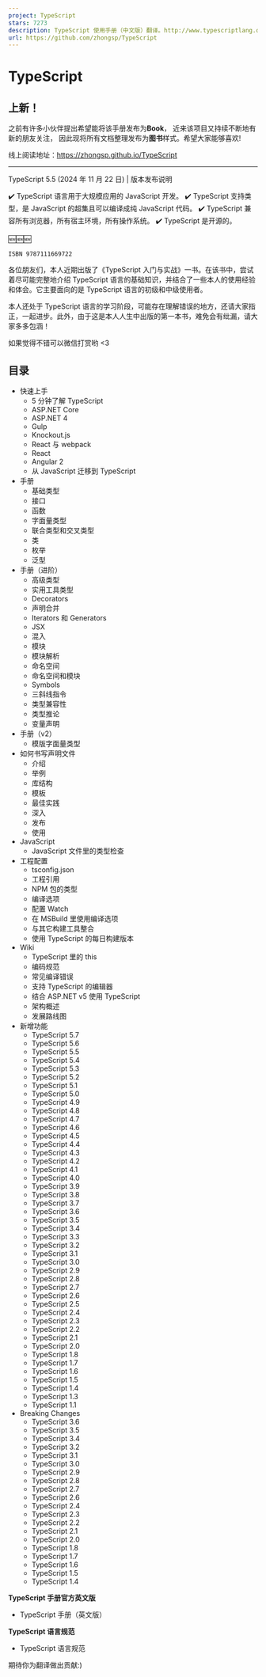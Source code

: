 ```yaml
---
project: TypeScript
stars: 7273
description: TypeScript 使用手册（中文版）翻译。http://www.typescriptlang.org
url: https://github.com/zhongsp/TypeScript
---
```


TypeScript
==========

上新！
---

之前有许多小伙伴提出希望能将该手册发布为**Book**， 近来该项目又持续不断地有新的朋友关注， 因此现将所有文档整理发布为**图书**样式。希望大家能够喜欢!

线上阅读地址：https://zhongsp.github.io/TypeScript

* * *

TypeScript 5.5 (2024 年 11 月 22 日) | 版本发布说明

✔️ TypeScript 语言用于大规模应用的 JavaScript 开发。 ✔️ TypeScript 支持类型，是 JavaScript 的超集且可以编译成纯 JavaScript 代码。 ✔️ TypeScript 兼容所有浏览器，所有宿主环境，所有操作系统。 ✔️ TypeScript 是开源的。

🆕🆕🆕

`ISBN 9787111669722`

各位朋友们，本人近期出版了《TypeScript 入门与实战》一书。在该书中，尝试着尽可能完整地介绍 TypeScript 语言的基础知识，并结合了一些本人的使用经验和体会。它主要面向的是 TypeScript 语言的初级和中级使用者。

本人还处于 TypeScript 语言的学习阶段，可能存在理解错误的地方，还请大家指正，一起进步。此外，由于这是本人人生中出版的第一本书，难免会有纰漏，请大家多多包涵！

如果觉得不错可以微信打赏哟 <3

目录
--

-   快速上手
    -   5 分钟了解 TypeScript
    -   ASP.NET Core
    -   ASP.NET 4
    -   Gulp
    -   Knockout.js
    -   React 与 webpack
    -   React
    -   Angular 2
    -   从 JavaScript 迁移到 TypeScript
-   手册
    -   基础类型
    -   接口
    -   函数
    -   字面量类型
    -   联合类型和交叉类型
    -   类
    -   枚举
    -   泛型
-   手册（进阶）
    -   高级类型
    -   实用工具类型
    -   Decorators
    -   声明合并
    -   Iterators 和 Generators
    -   JSX
    -   混入
    -   模块
    -   模块解析
    -   命名空间
    -   命名空间和模块
    -   Symbols
    -   三斜线指令
    -   类型兼容性
    -   类型推论
    -   变量声明
-   手册（v2）
    -   模版字面量类型
-   如何书写声明文件
    -   介绍
    -   举例
    -   库结构
    -   模板
    -   最佳实践
    -   深入
    -   发布
    -   使用
-   JavaScript
    -   JavaScript 文件里的类型检查
-   工程配置
    -   tsconfig.json
    -   工程引用
    -   NPM 包的类型
    -   编译选项
    -   配置 Watch
    -   在 MSBuild 里使用编译选项
    -   与其它构建工具整合
    -   使用 TypeScript 的每日构建版本
-   Wiki
    -   TypeScript 里的 this
    -   编码规范
    -   常见编译错误
    -   支持 TypeScript 的编辑器
    -   结合 ASP.NET v5 使用 TypeScript
    -   架构概述
    -   发展路线图
-   新增功能
    -   TypeScript 5.7
    -   TypeScript 5.6
    -   TypeScript 5.5
    -   TypeScript 5.4
    -   TypeScript 5.3
    -   TypeScript 5.2
    -   TypeScript 5.1
    -   TypeScript 5.0
    -   TypeScript 4.9
    -   TypeScript 4.8
    -   TypeScript 4.7
    -   TypeScript 4.6
    -   TypeScript 4.5
    -   TypeScript 4.4
    -   TypeScript 4.3
    -   TypeScript 4.2
    -   TypeScript 4.1
    -   TypeScript 4.0
    -   TypeScript 3.9
    -   TypeScript 3.8
    -   TypeScript 3.7
    -   TypeScript 3.6
    -   TypeScript 3.5
    -   TypeScript 3.4
    -   TypeScript 3.3
    -   TypeScript 3.2
    -   TypeScript 3.1
    -   TypeScript 3.0
    -   TypeScript 2.9
    -   TypeScript 2.8
    -   TypeScript 2.7
    -   TypeScript 2.6
    -   TypeScript 2.5
    -   TypeScript 2.4
    -   TypeScript 2.3
    -   TypeScript 2.2
    -   TypeScript 2.1
    -   TypeScript 2.0
    -   TypeScript 1.8
    -   TypeScript 1.7
    -   TypeScript 1.6
    -   TypeScript 1.5
    -   TypeScript 1.4
    -   TypeScript 1.3
    -   TypeScript 1.1
-   Breaking Changes
    -   TypeScript 3.6
    -   TypeScript 3.5
    -   TypeScript 3.4
    -   TypeScript 3.2
    -   TypeScript 3.1
    -   TypeScript 3.0
    -   TypeScript 2.9
    -   TypeScript 2.8
    -   TypeScript 2.7
    -   TypeScript 2.6
    -   TypeScript 2.4
    -   TypeScript 2.3
    -   TypeScript 2.2
    -   TypeScript 2.1
    -   TypeScript 2.0
    -   TypeScript 1.8
    -   TypeScript 1.7
    -   TypeScript 1.6
    -   TypeScript 1.5
    -   TypeScript 1.4

**TypeScript 手册官方英文版**

-   TypeScript 手册（英文版）

**TypeScript 语言规范**

-   TypeScript 语言规范

期待你为翻译做出贡献:)
